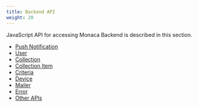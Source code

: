 ```yaml
---
title: Backend API
weight: 20
---
```


JavaScript API for accessing Monaca Backend is described in this
section.

- [Push Notification](push/)
- [User](user/)
- [Collection](collection/)
- [Collection Item](collection_item/)
- [Criteria](criteria/)
- [Device](device/)
- [Mailer](mailer/)
- [Error](error/)
- [Other APIs](other/)
